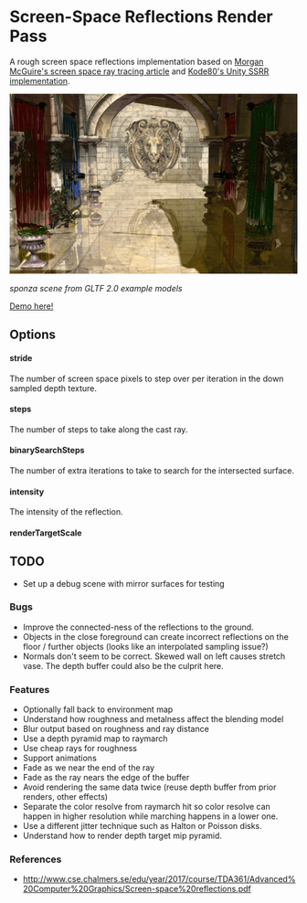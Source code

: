 # Screen-Space Reflections Render Pass

A rough screen space reflections implementation based on [Morgan McGuire's screen space ray tracing article](http://casual-effects.blogspot.com/2014/08/screen-space-ray-tracing.html) and [Kode80's Unity SSRR implementation](https://github.com/kode80/kode80SSR).


[![](./docs/example.png)](https://gkjohnson.github.io/threejs-sandbox/screenSpaceReflectionsPass/)

_sponza scene from GLTF 2.0 example models_

[Demo here!](https://gkjohnson.github.io/threejs-sandbox/screenSpaceReflectionsPass/)

## Options
#### stride
The number of screen space pixels to step over per iteration in the down sampled depth texture.

#### steps
The number of steps to take along the cast ray.

#### binarySearchSteps
The number of extra iterations to take to search for the intersected surface.

#### intensity
The intensity of the reflection.

#### renderTargetScale


## TODO

- Set up a debug scene with mirror surfaces for testing

### Bugs
- Improve the connected-ness of the reflections to the ground.
- Objects in the close foreground can create incorrect reflections on the floor / further objects (looks like an interpolated sampling issue?)
- Normals don't seem to be correct. Skewed wall on left causes stretch vase. The depth buffer could also be the culprit here.

### Features

- Optionally fall back to environment map
- Understand how roughness and metalness affect the blending model
- Blur output based on roughness and ray distance
- Use a depth pyramid map to raymarch
- Use cheap rays for roughness
- Support animations
- Fade as we near the end of the ray
- Fade as the ray nears the edge of the buffer
- Avoid rendering the same data twice (reuse depth buffer from prior renders, other effects)
- Separate the color resolve from raymarch hit so color resolve can happen in higher resolution while marching happens in a lower one.
- Use a different jitter technique such as Halton or Poisson disks.
- Understand how to render depth target mip pyramid.

### References

-  http://www.cse.chalmers.se/edu/year/2017/course/TDA361/Advanced%20Computer%20Graphics/Screen-space%20reflections.pdf
